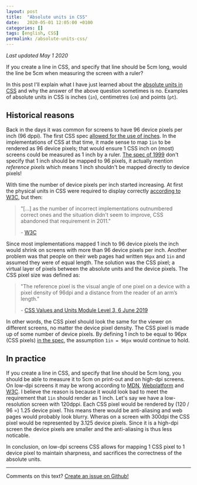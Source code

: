 ```yaml
---
layout: post
title:  "Absolute units in CSS"
date:   2020-05-01 12:05:00 +0100
categories: []
tags: [english, CSS]
permalink: /absolute-units-css/
---
```


_Last updated May 1 2020_

If you create a line in CSS, and specify that line should be 5cm long, would the line be 5cm when measuring the screen with a ruler?

In this post I'll explain what I have just learned about the [absolute units in CSS](https://www.w3.org/TR/css3-values/#absolute-lengths) and why the answer of the above question sometimes is no. Examples of absolute units in CSS is inches (`in`), centimetres (`cm`) and points (`pt`).

## Historical reasons

Back in the days it was common for screens to have 96 device pixels per inch (96 dppi). The first CSS spec [allowed for the use of inches](https://www.w3.org/TR/1999/REC-CSS1-19990111#units). In the implementations of CSS at that time, it made sense to map `1in` to be rendered as 96 device pixels; that would ensure 1 CSS inch on (most) screens could be measured as 1 inch by a ruler. [The spec of 1999](https://www.w3.org/TR/1999/REC-CSS1-19990111#units) don't specify that 1 inch should be mapped to 96 pixels, it actually mention *reference pixels* which means 1 inch shouldn't be mapped directly to device pixels!

With time the number of device pixels per inch started increasing. At first the physical units in CSS were required to display correctly [according to W3C](https://www.w3.org/Style/Examples/007/units.en.html), but then:

> "[...] as the number of incorrect implementations outnumbered correct ones and the situation didn't seem to improve, CSS abandoned that requirement in 2011."
>
> \- [W3C](https://www.w3.org/Style/Examples/007/units.en.html)

Since most implementations mapped 1 inch to 96 device pixels the inch would shrink on screens with more than 96 device pixels per inch. Another problem was that people on their web pages had written `96px` and `1in` and assumed they were of equal length. The solution was the CSS pixel; a virtual layer of pixels between the absolute units and the device pixels. The CSS pixel size was defined as:

> "The reference pixel is the visual angle of one pixel on a device with a pixel density of 96dpi and a distance from the reader of an arm’s length."
>
> \- [CSS Values and Units Module Level 3, 6 June 2019](https://www.w3.org/TR/css3-values/#reference-pixel)

In other words, the CSS pixel should look the same for the viewer on different screens, no matter the device pixel density. The CSS pixel is made up of some number of device pixels. By defining 1 inch to be equal to 96px (CSS pixels) [in the spec](https://www.w3.org/TR/css3-values/#absolute-lengths), the assumption `1in = 96px` would continue to hold.

## In practice

If you create a line in CSS, and specify that line should be 5cm long, you should be able to measure it to 5cm on print-out and on high-dpi screens. On low-dpi screens it may be wrong according to [MDN](https://developer.mozilla.org/en-US/docs/Web/CSS/length), [Webplatform](https://webplatform.github.io/docs/tutorials/understanding-css-units/) and [W3C](https://www.w3.org/Style/Examples/007/units.en.html). I believe the reason is because it would look bad to meet the requirement that `1in` should render as 1 inch. Let's say we have a low-resolution screen with 120dppi. Each CSS pixel would be rendered by (120 / 96 =) 1.25 device pixel. This means there would be anti-aliasing and web pages would probably look blurry. Wheras on a screen with 300dpi the CSS pixel would be represented by 3.125 device pixels. Since it is a high-dpi screen the device pixels are smaller and the anti-aliasing is thus less noticable.

In conclusion, on low-dpi screens CSS allows for mapping 1 CSS pixel to 1 device pixel to maintain sharpness, and sacrifices the correctness of the absolute units.

---
Comments on this text? [Create an issue on Github!](https://github.com/Sti2nd/sti2nd.github.io/issues)

